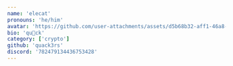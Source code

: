 ```yaml
---
name: 'elecat'
pronouns: 'he/him'
avatar: 'https://github.com/user-attachments/assets/d5b68b32-aff1-46a8-9124-9f2fa6cb942d'
bio: 'qu🦆ck'
category: ['crypto']
github: 'quack3rs'
discord: '782479134436753428'
---
```

